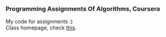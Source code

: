 ### Programming Assignments Of Algorithms, Coursera

My code for assignments :)   
Class homepage, check [this].

[this]:https://www.coursera.org/course/algs4partI